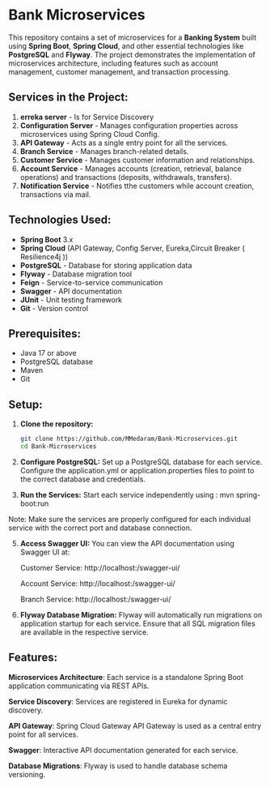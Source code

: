 # Bank Microservices

This repository contains a set of microservices for a **Banking System** built using **Spring Boot**, **Spring Cloud**, and other essential technologies like **PostgreSQL** and **Flyway**. The project demonstrates the implementation of microservices architecture, including features such as account management, customer management, and transaction processing.

## Services in the Project:

1. **erreka server** -  Is for Service Discovery
2. **Configuration Server** - Manages configuration properties across microservices using Spring Cloud Config.
3. **API Gateway** - Acts as a single entry point for all the services.
4. **Branch Service** - Manages branch-related details.
5. **Customer Service** - Manages customer information and relationships.
6. **Account Service** - Manages accounts (creation, retrieval, balance operations) and transactions (deposits, withdrawals, transfers).
7. **Notification Service** - Notifies tthe customers while account creation, transactions via mail.

## Technologies Used:

- **Spring Boot** 3.x
- **Spring Cloud** (API Gateway, Config Server, Eureka,Circuit Breaker ( Resilience4j ))
- **PostgreSQL** - Database for storing application data
- **Flyway** - Database migration tool
- **Feign** - Service-to-service communication
- **Swagger** - API documentation
- **JUnit** - Unit testing framework
- **Git** - Version control

## Prerequisites:

- Java 17 or above
- PostgreSQL database
- Maven
- Git

## Setup:

1. **Clone the repository:**
   ```bash
   git clone https://github.com/MMedaram/Bank-Microservices.git
   cd Bank-Microservices

2. **Configure PostgreSQL:**
  Set up a PostgreSQL database for each service.
  Configure the application.yml or application.properties files to point to the correct database and credentials.

3. **Run the Services:**
  Start each service independently using : mvn spring-boot:run

  Note: Make sure the services are properly configured for each individual service with the correct port and database connection.

5. **Access Swagger UI:**
  You can view the API documentation using Swagger UI at:

   Customer Service: http://localhost:<port>/swagger-ui/

   Account Service: http://localhost:<port>/swagger-ui/

   Branch Service: http://localhost:<port>/swagger-ui/

7. **Flyway Database Migration:**
  Flyway will automatically run migrations on application startup for each service. Ensure that all SQL migration files are available in the respective service.

## **Features:**

**Microservices Architecture**: Each service is a standalone Spring Boot application communicating via REST APIs.

**Service Discovery**: Services are registered in Eureka for dynamic discovery.

**API Gateway**: Spring Cloud Gateway API Gateway is used as a central entry point for all services.

**Swagger**: Interactive API documentation generated for each service.

**Database Migrations**: Flyway is used to handle database schema versioning.
